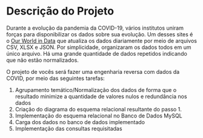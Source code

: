 # Descrição do Projeto

Durante a evolução da pandemia da COVID-19, vários institutos uniram forças para disponibilizar os dados sobre sua evolução. Um desses sites é o [Our World in Data](https://ourworldindata.org/) que atualiza os dados diariamente por meio de arquivos CSV, XLSX e JSON. Por simplicidade, organizaram os dados todos em um único arquivo. Há uma grande quantidade de dados repetidos indicando que não estão normalizados.

O projeto de vocês será fazer uma engenharia reversa com dados da COVID, por meio das seguintes tarefas:

1. Agrupamento temático/Normalização dos dados de forma que o resultado minimize a quantidade de valores nulos e redundância nos dados
2. Criação do diagrama do esquema relacional resultante do passo 1.
3. Implementação do esquema relacional no Banco de Dados MySQL
4. Carga dos dados no banco de dados implementado
5. Implementação das consultas requisitadas

